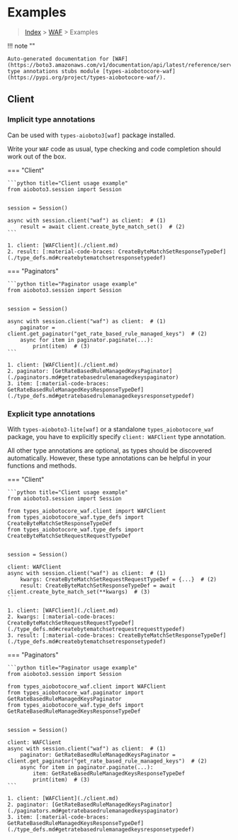 # Examples

> [Index](../README.md) > [WAF](./README.md) > Examples

!!! note ""

    Auto-generated documentation for [WAF](https://boto3.amazonaws.com/v1/documentation/api/latest/reference/services/waf.html#WAF)
    type annotations stubs module [types-aiobotocore-waf](https://pypi.org/project/types-aiobotocore-waf/).

## Client

### Implicit type annotations

Can be used with `types-aioboto3[waf]` package installed.

Write your `WAF` code as usual,
type checking and code completion should work out of the box.



=== "Client"

    ```python title="Client usage example"
    from aioboto3.session import Session


    session = Session()

    async with session.client("waf") as client:  # (1)
        result = await client.create_byte_match_set()  # (2)
    ```

    1. client: [WAFClient](./client.md)
    2. result: [:material-code-braces: CreateByteMatchSetResponseTypeDef](./type_defs.md#createbytematchsetresponsetypedef) 



=== "Paginators"

    ```python title="Paginator usage example"
    from aioboto3.session import Session


    session = Session()

    async with session.client("waf") as client:  # (1)
        paginator = client.get_paginator("get_rate_based_rule_managed_keys")  # (2)
        async for item in paginator.paginate(...):
            print(item)  # (3)
    ```

    1. client: [WAFClient](./client.md)
    2. paginator: [GetRateBasedRuleManagedKeysPaginator](./paginators.md#getratebasedrulemanagedkeyspaginator)
    3. item: [:material-code-braces: GetRateBasedRuleManagedKeysResponseTypeDef](./type_defs.md#getratebasedrulemanagedkeysresponsetypedef) 




### Explicit type annotations

With `types-aioboto3-lite[waf]`
or a standalone `types_aiobotocore_waf` package, you have to explicitly specify
`client: WAFClient` type annotation.

All other type annotations are optional, as types should be discovered automatically.
However, these type annotations can be helpful in your functions and methods.


=== "Client"

    ```python title="Client usage example"
    from aioboto3.session import Session

    from types_aiobotocore_waf.client import WAFClient
    from types_aiobotocore_waf.type_defs import CreateByteMatchSetResponseTypeDef
    from types_aiobotocore_waf.type_defs import CreateByteMatchSetRequestRequestTypeDef


    session = Session()

    client: WAFClient
    async with session.client("waf") as client:  # (1)
        kwargs: CreateByteMatchSetRequestRequestTypeDef = {...}  # (2)
        result: CreateByteMatchSetResponseTypeDef = await client.create_byte_match_set(**kwargs)  # (3)
    ```

    1. client: [WAFClient](./client.md)
    2. kwargs: [:material-code-braces: CreateByteMatchSetRequestRequestTypeDef](./type_defs.md#createbytematchsetrequestrequesttypedef) 
    3. result: [:material-code-braces: CreateByteMatchSetResponseTypeDef](./type_defs.md#createbytematchsetresponsetypedef) 



=== "Paginators"

    ```python title="Paginator usage example"
    from aioboto3.session import Session

    from types_aiobotocore_waf.client import WAFClient
    from types_aiobotocore_waf.paginator import GetRateBasedRuleManagedKeysPaginator
    from types_aiobotocore_waf.type_defs import GetRateBasedRuleManagedKeysResponseTypeDef


    session = Session()

    client: WAFClient
    async with session.client("waf") as client:  # (1)
        paginator: GetRateBasedRuleManagedKeysPaginator = client.get_paginator("get_rate_based_rule_managed_keys")  # (2)
        async for item in paginator.paginate(...):
            item: GetRateBasedRuleManagedKeysResponseTypeDef
            print(item)  # (3)
    ```

    1. client: [WAFClient](./client.md)
    2. paginator: [GetRateBasedRuleManagedKeysPaginator](./paginators.md#getratebasedrulemanagedkeyspaginator)
    3. item: [:material-code-braces: GetRateBasedRuleManagedKeysResponseTypeDef](./type_defs.md#getratebasedrulemanagedkeysresponsetypedef) 




